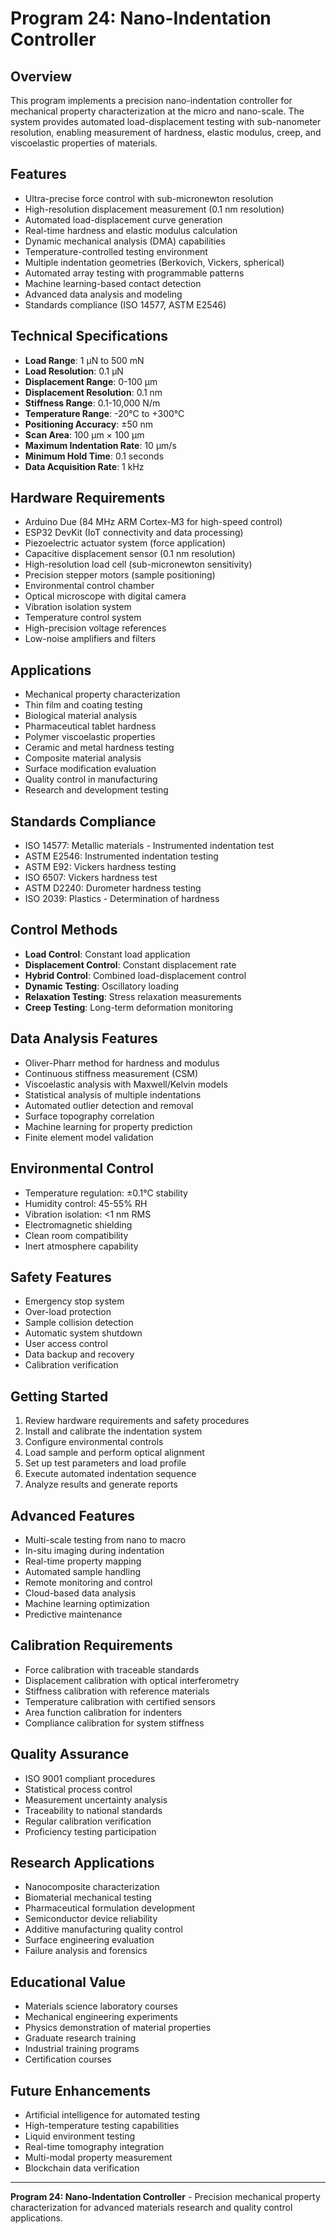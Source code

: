 # Program 24: Nano-Indentation Controller

## Overview
This program implements a precision nano-indentation controller for mechanical property characterization at the micro and nano-scale. The system provides automated load-displacement testing with sub-nanometer resolution, enabling measurement of hardness, elastic modulus, creep, and viscoelastic properties of materials.

## Features
- Ultra-precise force control with sub-micronewton resolution
- High-resolution displacement measurement (0.1 nm resolution)
- Automated load-displacement curve generation
- Real-time hardness and elastic modulus calculation
- Dynamic mechanical analysis (DMA) capabilities
- Temperature-controlled testing environment
- Multiple indentation geometries (Berkovich, Vickers, spherical)
- Automated array testing with programmable patterns
- Machine learning-based contact detection
- Advanced data analysis and modeling
- Standards compliance (ISO 14577, ASTM E2546)

## Technical Specifications
- **Load Range**: 1 μN to 500 mN
- **Load Resolution**: 0.1 μN
- **Displacement Range**: 0-100 μm
- **Displacement Resolution**: 0.1 nm
- **Stiffness Range**: 0.1-10,000 N/m
- **Temperature Range**: -20°C to +300°C
- **Positioning Accuracy**: ±50 nm
- **Scan Area**: 100 μm × 100 μm
- **Maximum Indentation Rate**: 10 μm/s
- **Minimum Hold Time**: 0.1 seconds
- **Data Acquisition Rate**: 1 kHz

## Hardware Requirements
- Arduino Due (84 MHz ARM Cortex-M3 for high-speed control)
- ESP32 DevKit (IoT connectivity and data processing)
- Piezoelectric actuator system (force application)
- Capacitive displacement sensor (0.1 nm resolution)
- High-resolution load cell (sub-micronewton sensitivity)
- Precision stepper motors (sample positioning)
- Environmental control chamber
- Optical microscope with digital camera
- Vibration isolation system
- Temperature control system
- High-precision voltage references
- Low-noise amplifiers and filters

## Applications
- Mechanical property characterization
- Thin film and coating testing
- Biological material analysis
- Pharmaceutical tablet hardness
- Polymer viscoelastic properties
- Ceramic and metal hardness testing
- Composite material analysis
- Surface modification evaluation
- Quality control in manufacturing
- Research and development testing

## Standards Compliance
- ISO 14577: Metallic materials - Instrumented indentation test
- ASTM E2546: Instrumented indentation testing
- ASTM E92: Vickers hardness testing
- ISO 6507: Vickers hardness test
- ASTM D2240: Durometer hardness testing
- ISO 2039: Plastics - Determination of hardness

## Control Methods
- **Load Control**: Constant load application
- **Displacement Control**: Constant displacement rate
- **Hybrid Control**: Combined load-displacement control
- **Dynamic Testing**: Oscillatory loading
- **Relaxation Testing**: Stress relaxation measurements
- **Creep Testing**: Long-term deformation monitoring

## Data Analysis Features
- Oliver-Pharr method for hardness and modulus
- Continuous stiffness measurement (CSM)
- Viscoelastic analysis with Maxwell/Kelvin models
- Statistical analysis of multiple indentations
- Automated outlier detection and removal
- Surface topography correlation
- Machine learning for property prediction
- Finite element model validation

## Environmental Control
- Temperature regulation: ±0.1°C stability
- Humidity control: 45-55% RH
- Vibration isolation: <1 nm RMS
- Electromagnetic shielding
- Clean room compatibility
- Inert atmosphere capability

## Safety Features
- Emergency stop system
- Over-load protection
- Sample collision detection
- Automatic system shutdown
- User access control
- Data backup and recovery
- Calibration verification

## Getting Started
1. Review hardware requirements and safety procedures
2. Install and calibrate the indentation system
3. Configure environmental controls
4. Load sample and perform optical alignment
5. Set up test parameters and load profile
6. Execute automated indentation sequence
7. Analyze results and generate reports

## Advanced Features
- Multi-scale testing from nano to macro
- In-situ imaging during indentation
- Real-time property mapping
- Automated sample handling
- Remote monitoring and control
- Cloud-based data analysis
- Machine learning optimization
- Predictive maintenance

## Calibration Requirements
- Force calibration with traceable standards
- Displacement calibration with optical interferometry
- Stiffness calibration with reference materials
- Temperature calibration with certified sensors
- Area function calibration for indenters
- Compliance calibration for system stiffness

## Quality Assurance
- ISO 9001 compliant procedures
- Statistical process control
- Measurement uncertainty analysis
- Traceability to national standards
- Regular calibration verification
- Proficiency testing participation

## Research Applications
- Nanocomposite characterization
- Biomaterial mechanical testing
- Pharmaceutical formulation development
- Semiconductor device reliability
- Additive manufacturing quality control
- Surface engineering evaluation
- Failure analysis and forensics

## Educational Value
- Materials science laboratory courses
- Mechanical engineering experiments
- Physics demonstration of material properties
- Graduate research training
- Industrial training programs
- Certification courses

## Future Enhancements
- Artificial intelligence for automated testing
- High-temperature testing capabilities
- Liquid environment testing
- Real-time tomography integration
- Multi-modal property measurement
- Blockchain data verification

---

**Program 24: Nano-Indentation Controller** - Precision mechanical property characterization for advanced materials research and quality control applications.